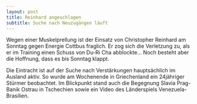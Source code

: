 ```yaml
---
layout: post
title: Reinhard angeschlagen
subtitle: Suche nach Neuzugängen läuft
---
```


Wegen einer Muskelprellung ist der Einsatz von Christopher Reinhard am Sonntag gegen Energie Cottbus fraglich. Er zog sich die Verletzung zu, als er im Training einen Schuss von Du-Ri Cha abblockte... Noch besteht aber die Hoffnung, dass es bis Sonntag klappt.

Die Eintracht ist auf der Suche nach Verstärkungen hauptsächlich im Ausland aktiv. So wurde am Wochenende in Griechenland ein 24jähriger Stürmer beobachtet. Im Blickpunkt stand auch die Begegnung Slavia Prag-Banik Ostrau in Tschechien sowie ein Video des Länderspiels Venezuela-Brasilien.
